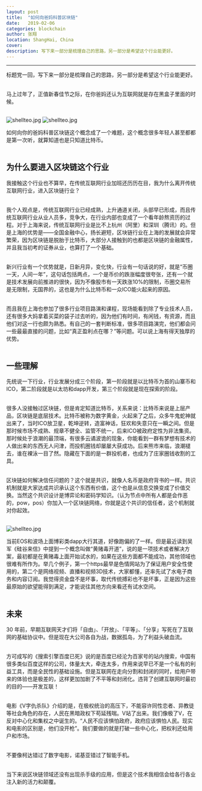 ```yaml
---
layout: post
title:  "如何向爸妈科普区块链"
date:   2019-02-06
categories: blockchain
author: 张翔
location: ShangHai, China
cover: 
description: 写下来一部分是梳理自己的思路，另一部分是希望这个行业能更好。
---
```

---
标题党一回，写下来一部分是梳理自己的思路，另一部分是希望这个行业能更好。<br><br>

马上过年了，正值新春佳节之际，在你爸妈还认为互联网就是存在黑盒子里面的时候。<br><br>

![shellteo.jpg](https://myblog-images1.oss-cn-beijing.aliyuncs.com/blockchain/Image.png)
![shellteo.jpg](https://myblog-images1.oss-cn-beijing.aliyuncs.com/blockchain/Image2.png)


如何向你的爸妈科普区块链这个概念成了一个难题，这个概念很多年轻人甚至都都是第一次听，就算知道也是只知道比特币。<br><br>

## 为什么要进入区块链这个行业

我接触这个行业也不算早，在传统互联网行业加班还历历在目，我为什么离开传统互联网行业，进入区块链行业？<br><br>

我个人观点是，传统互联网行业已经成熟，上升通道关闭，头部早已形成，而且传统互联网行业从业人员多，竞争大，在行业内部也变成了一个看年龄熬资历的过程。对于上海来说，传统互联网行业是比不上杭州（阿里）和深圳（腾讯）的。但是上海的优势是——全国金融中心，扬长避短，区块链行业在上海的发展就会异常繁荣，因为区块链是脱胎于比特币，大部分人接触到的也都是区块链的金融属性，并且我当初考的证券从业，也算打了一个基础。<br><br>

新兴行业有一个优势就是，日新月异，变化快，行业有一句话说的好，就是“币圈一天，人间一年”，这句话包括两点，一个是币价的跌涨幅度很夸张，还有一个就是技术发展向前推进的很快，因为不像股市有一天跌涨10%的限制，币圈交易所是无限制，无国界的，这也是为什么比特币和一众ICO能火起来的原因。<br><br>

而且我在上海也参加了很多行业项目路演和课程，现场能看到除了专业技术人员，还有很多大妈拿着买菜的袋子过去听的，因为他们有时间，有闲钱，有资源，而且他们对这一行也颇为熟悉。有自己的一套判断标准，很多项目路演完，他们都会问一些最最直接的问题，比如“真正盈利点在哪？”等问题。可以说上海有得天独厚的优势。<br><br>


## 一些理解

先统说一下行业，行业发展分成三个阶段，第一阶段就是以比特币为首的山寨币和ICO，第二阶段就是以太坊和dapp开发，第三个阶段就是现在探索的阶段。<br><br>

很多人没接触过区块链，但是肯定知道比特币，关系来说：比特币来说是上层产品，区块链是底层技术。比特币被称为数字黄金，火起来了之后，众多牛鬼蛇神就出来了，当时ICO放卫星，乾坤逆转，造富神话，狂欢和失意只在一瞬之间。但是那时候市场不成熟、规章不健全、监管不统一，后来ICO被政府定性为非法集资。那时候处于浪潮的最顶端，有很多云谲波诡的现象，你能看到一群有梦想有技术的人做出来的东西无人问津，而投机圈钱却屡屡大获成功。后来熊市来临，浪潮褪去，谁在裸泳一目了然。隐藏在下面的是一群投机者，也成为了庄家圈钱收割的工具。<br><br>

区块链如何解决信任问题的？这个就是共识，就像人名币是政府背书的一样。共识机制就是大家达成共识承认这个东西有价值，这个也是从信息交换变成了价值交换。当然这个共识设计是博弈论和密码学知识。（认为节点中所有人都是会作恶的，pow，pos）你加入一个区块链网络，你就是这个共识的信任者，这个机制就对你起效。<br><br>


![shellteo.jpg](https://myblog-images1.oss-cn-beijing.aliyuncs.com/blockchain/Image3.png)

当前EOS和波场上面博彩类dapp大行其道，好像跑偏的了一样。但是最近读到吴军《硅谷来信》中提到一个概念叫做“黄赌毒开道”，说的是一项技术或者解决方案，最初都是在黄赌毒上面开始试水的，如果在这些方面都不能成功，其他领域也很难有所作为。举几个例子，第一个https最早是色情网站为了保证用户安全性使用的，第二个是网络视频、直播和视频3D技术，大家都懂，还率先试了水电子商务和内容订阅。我觉得资金盘不是坏事，取代传统搏彩也不是坏事，正是因为这些最原始的欲望能得到满足，才能说往其他方向来看还有试水空间。<br><br>

## 未来
30 年前，早期互联网天才们将「自由」、「开放」、「平等」、「分享」写死在了互联网的基础协议中。但是现在大公司各自为战，数据孤岛，为了利益头破血流。<br><br>

方可成写的《搜索引擎百度已死》说的是百度已经沦为百家号的站内搜索，中国有很多类似百度这样的公司，体量太大，牵连太多，作用来说早已不是一个私有的利益工具，而是全民性的基础设施。但是互联网在走向分割和封闭的同时，给用户带来的体验也是极差的，这样更加加剧了不平等和封闭化。违背了创建互联网时最初的目的——开发互联！<br><br>

电影《V字仇杀队》介绍的是，在极权统治的高压下，不能容许同性恋者、异教徒等社会角色的存在，人民在黑暗政权下苟延残喘。V站了出来。我们像极了V，在反对中心化和集权之中诞生的。“人民不应该惧怕政府，政府应该惧怕人民。现实和电影的区别是，他们没开枪”。我们要做的就是打破一些中心化，把权利还给用户和市场。<br><br>

不要像柯达错过了数字电影，诺基亚错过了智能手机。<br><br>

当下来说区块链领域还没有出现杀手级的应用，但是这个技术我相信会给各行各业注入新的活力和颠覆。<br><br>